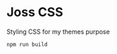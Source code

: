 Joss CSS
====================================
Styling CSS for my themes purpose


```shell
npm run build
```
